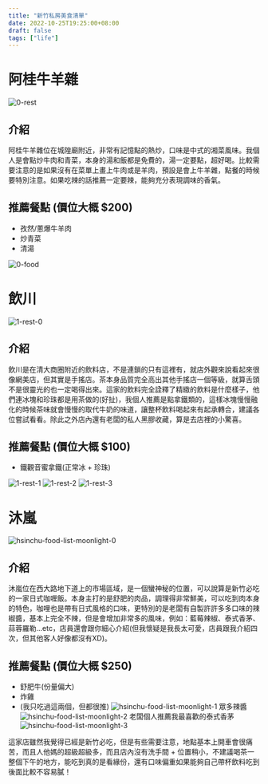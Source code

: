 ```yaml
---
title: "新竹私房美食清單"
date: 2022-10-25T19:25:00+08:00
draft: false
tags: ["life"]
---
```


# 阿桂牛羊雜
![0-rest](https://user-images.githubusercontent.com/95557928/197761301-d33cbec5-ae1a-4541-9d65-4c6b464edc51.jpeg)
## 介紹
阿桂牛羊雜位在城隍廟附近，非常有記憶點的熱炒，口味是中式的湘菜風味。我個人是會點炒牛肉和青菜，本身的湯和飯都是免費的，湯一定要點，超好喝。比較需要注意的是如果沒有在菜單上畫上牛肉或是羊肉，預設是會上牛羊雜，點餐的時候要特別注意。如果吃辣的話推薦一定要辣，能夠充分表現調味的香氣。
## 推薦餐點 (價位大概 $200)
* 孜然/蔥爆牛羊肉
* 炒青菜
* 清湯

![0-food](https://user-images.githubusercontent.com/95557928/197761315-2d164b26-55d7-4300-ba19-c9b66675b237.jpeg)

# 飲川
![1-rest-0](https://user-images.githubusercontent.com/95557928/197761345-c340d23a-485d-4a6a-bccd-c636ebb56862.jpeg)
## 介紹
飲川是在清大商圈附近的飲料店，不是連鎖的只有這裡有，就店外觀來說看起來很像網美店，但其實是手搖店。茶本身品質完全高出其他手搖店一個等級，就算舌頭不是很靈光的也一定喝得出來。這家的飲料完全詮釋了精緻的飲料是什麼樣子，他們連冰塊和珍珠都是用茶做的(好扯)，我個人推薦是點拿鐵類的，這樣冰塊慢慢融化的時候茶味就會慢慢的取代牛奶的味道，讓整杯飲料喝起來有起承轉合，建議各位嘗試看看。除此之外店內還有老闆的私人黑膠收藏，算是去店裡的小驚喜。
## 推薦餐點 (價位大概 $100)
* 鐵觀音蜜拿鐵(正常冰 + 珍珠)

![1-rest-1](https://user-images.githubusercontent.com/95557928/197761482-e894fd66-924a-477d-8a3d-d85df8b93ed8.jpeg)
![1-rest-2](https://user-images.githubusercontent.com/95557928/197761506-c5e100be-f2e1-4ce6-8278-bce6f8845dd3.jpeg)
![1-rest-3](https://user-images.githubusercontent.com/95557928/197761534-0fc3a035-bd90-4915-a949-72386797ca9c.jpeg)

# 沐嵐
![hsinchu-food-list-moonlight-0](https://user-images.githubusercontent.com/95557928/199016600-fe63e178-ebc2-4b41-b7a2-a490e6a3dd45.jpg)
## 介紹
沐嵐位在西大路地下道上的市場區域，是一個蠻神秘的位置，可以說算是新竹必吃的一家日式咖喱飯。本身主打的是舒肥的肉品，調理得非常鮮美，可以吃到肉本身的特色，咖哩也是帶有日式風格的口味，更特別的是老闆有自製許許多多口味的辣椒醬，基本上完全不辣，但是會增加非常多的風味，例如：藍莓辣椒、泰式香茅、蒜蓉羅勒...etc，店員還會跟你細心介紹(但我懷疑是我長太可愛，店員跟我介紹四次，但其他客人好像都沒有XD)。

## 推薦餐點 (價位大概 $250)
* 舒肥牛(份量偏大)
* 炸雞
* (我只吃過這兩個，但都很推)
![hsinchu-food-list-moonlight-1](https://user-images.githubusercontent.com/95557928/199016609-9be7c551-6f15-4930-b682-70652a12e1fd.jpg)
眾多辣醬
![hsinchu-food-list-moonlight-2](https://user-images.githubusercontent.com/95557928/199016624-4c85f0ce-0e15-4d03-a23f-fa0efebc328f.jpg)
老闆個人推薦我最喜歡的泰式香茅
![hsinchu-food-list-moonlight-3](https://user-images.githubusercontent.com/95557928/199016701-e23dd124-587d-4713-b64a-575ff1bbaa50.jpg)

這家店雖然我覺得已經是新竹必吃，但是有些需要注意，地點基本上開車會很痛苦，而且人他媽的超級超級多，而且店內沒有洗手間 + 位置稍小，不建議喝茶一整個下午的地方，能吃到真的是看緣份，還有口味偏重如果能夠自己帶杯飲料吃到後面比較不容易膩！
